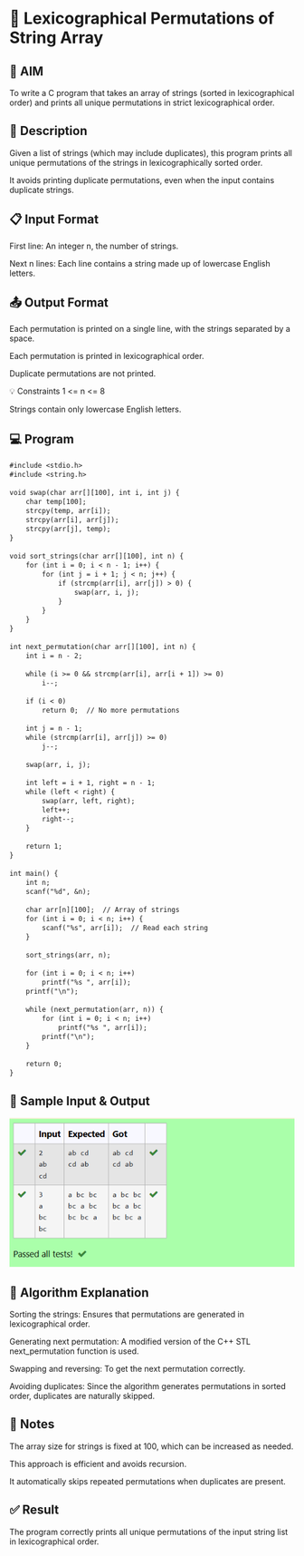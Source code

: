 # 🔀 Lexicographical Permutations of String Array
## 📌 AIM
To write a C program that takes an array of strings (sorted in lexicographical order) and prints all unique permutations in strict lexicographical order.

## 📖 Description
Given a list of strings (which may include duplicates), this program prints all unique permutations of the strings in lexicographically sorted order.

It avoids printing duplicate permutations, even when the input contains duplicate strings.

## 📋 Input Format
First line: An integer n, the number of strings.

Next n lines: Each line contains a string made up of lowercase English letters.

## 📤 Output Format
Each permutation is printed on a single line, with the strings separated by a space.

Each permutation is printed in lexicographical order.

Duplicate permutations are not printed.

💡 Constraints
1 <= n <= 8

Strings contain only lowercase English letters.

## 💻 Program
```
#include <stdio.h>
#include <string.h>

void swap(char arr[][100], int i, int j) {
    char temp[100];
    strcpy(temp, arr[i]);
    strcpy(arr[i], arr[j]);
    strcpy(arr[j], temp);
}

void sort_strings(char arr[][100], int n) {
    for (int i = 0; i < n - 1; i++) {
        for (int j = i + 1; j < n; j++) {
            if (strcmp(arr[i], arr[j]) > 0) {
                swap(arr, i, j);
            }
        }
    }
}

int next_permutation(char arr[][100], int n) {
    int i = n - 2;

    while (i >= 0 && strcmp(arr[i], arr[i + 1]) >= 0)
        i--;

    if (i < 0)
        return 0;  // No more permutations

    int j = n - 1;
    while (strcmp(arr[i], arr[j]) >= 0)
        j--;

    swap(arr, i, j);

    int left = i + 1, right = n - 1;
    while (left < right) {
        swap(arr, left, right);
        left++;
        right--;
    }

    return 1;
}

int main() {
    int n;
    scanf("%d", &n);
    
    char arr[n][100];  // Array of strings
    for (int i = 0; i < n; i++) {
        scanf("%s", arr[i]);  // Read each string
    }

    sort_strings(arr, n);

    for (int i = 0; i < n; i++)
        printf("%s ", arr[i]);
    printf("\n");

    while (next_permutation(arr, n)) {
        for (int i = 0; i < n; i++)
            printf("%s ", arr[i]);
        printf("\n");
    }

    return 0;
}

```

  
## 🧪 Sample Input & Output
![alt text](image-3.png)
## 🧠 Algorithm Explanation
Sorting the strings: Ensures that permutations are generated in lexicographical order.

Generating next permutation: A modified version of the C++ STL next_permutation function is used.

Swapping and reversing: To get the next permutation correctly.

Avoiding duplicates: Since the algorithm generates permutations in sorted order, duplicates are naturally skipped.

## 📝 Notes
The array size for strings is fixed at 100, which can be increased as needed.

This approach is efficient and avoids recursion.

It automatically skips repeated permutations when duplicates are present.

## ✅ Result
The program correctly prints all unique permutations of the input string list in lexicographical order.